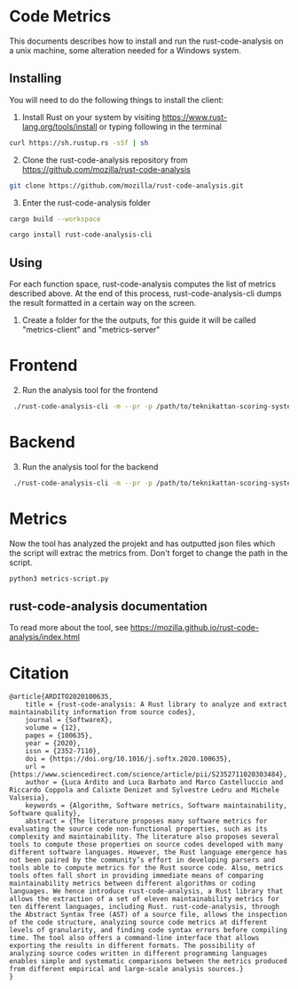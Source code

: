 # Code Metrics

This documents describes how to install and run the rust-code-analysis on a unix machine, some alteration needed for a Windows system.

## Installing

You will need to do the following things to install the client:

1. Install Rust on your system by visiting https://www.rust-lang.org/tools/install or typing following in the terminal

```bash
curl https://sh.rustup.rs -sSf | sh
```

2. Clone the rust-code-analysis repository from https://github.com/mozilla/rust-code-analysis

```bash
git clone https://github.com/mozilla/rust-code-analysis.git
```

3. Enter the rust-code-analysis folder

```bash
cargo build --workspace

cargo install rust-code-analysis-cli
```

## Using

For each function space, rust-code-analysis computes the list of metrics described above. At the end of this process, rust-code-analysis-cli dumps the result formatted in a certain way on the screen.

1. Create a folder for the the outputs, for this guide it will be called "metrics-client" and "metrics-server"

# Frontend

2. Run the analysis tool for the frontend

```bash
 ./rust-code-analysis-cli -m --pr -p /path/to/teknikattan-scoring-system/client/src -o /path/to/metrics-client -O json
```

# Backend

3. Run the analysis tool for the backend

```bash
 ./rust-code-analysis-cli -m --pr -p /path/to/teknikattan-scoring-system/server/app -o /path/to/metrics-server -O json
```

# Metrics

Now the tool has analyzed the projekt and has outputted json files which the script will extrac the metrics from.
Don't forget to change the path in the script.

```bash
python3 metrics-script.py
```

## rust-code-analysis documentation

To read more about the tool, see https://mozilla.github.io/rust-code-analysis/index.html

# Citation

```
@article{ARDITO2020100635,
    title = {rust-code-analysis: A Rust library to analyze and extract maintainability information from source codes},
    journal = {SoftwareX},
    volume = {12},
    pages = {100635},
    year = {2020},
    issn = {2352-7110},
    doi = {https://doi.org/10.1016/j.softx.2020.100635},
    url = {https://www.sciencedirect.com/science/article/pii/S2352711020303484},
    author = {Luca Ardito and Luca Barbato and Marco Castelluccio and Riccardo Coppola and Calixte Denizet and Sylvestre Ledru and Michele Valsesia},
    keywords = {Algorithm, Software metrics, Software maintainability, Software quality},
    abstract = {The literature proposes many software metrics for evaluating the source code non-functional properties, such as its complexity and maintainability. The literature also proposes several tools to compute those properties on source codes developed with many different software languages. However, the Rust language emergence has not been paired by the community’s effort in developing parsers and tools able to compute metrics for the Rust source code. Also, metrics tools often fall short in providing immediate means of comparing maintainability metrics between different algorithms or coding languages. We hence introduce rust-code-analysis, a Rust library that allows the extraction of a set of eleven maintainability metrics for ten different languages, including Rust. rust-code-analysis, through the Abstract Syntax Tree (AST) of a source file, allows the inspection of the code structure, analyzing source code metrics at different levels of granularity, and finding code syntax errors before compiling time. The tool also offers a command-line interface that allows exporting the results in different formats. The possibility of analyzing source codes written in different programming languages enables simple and systematic comparisons between the metrics produced from different empirical and large-scale analysis sources.}
}
```
